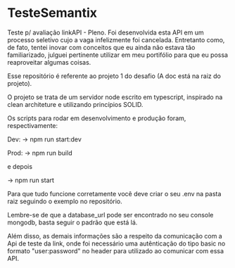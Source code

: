 # TesteSemantix
Teste p/ avaliação linkAPI - Pleno. 
Foi desenvolvida esta API em um processo seletivo cujo a vaga infelizmente foi cancelada. Entretanto como, de fato, tentei inovar com conceitos que eu ainda não estava tão familiarizado, julguei pertinente utilizar em meu portifólio para que eu possa reaproveitar algumas coisas.

Esse repositório é referente ao projeto 1 do desafio (A doc está na raiz do projeto).

O projeto se trata de um servidor node escrito em typescript, inspirado na clean architeture e utilizando princípios SOLID.

Os scripts para rodar em desenvolvimento e produção foram, respectivamente:

Dev:
-> npm run start:dev

Prod:
-> npm run build

e depois

-> npm run start

Para que tudo funcione corretamente você deve criar o seu .env na pasta raiz  seguindo o exemplo no repositório. 

Lembre-se de que a database_url pode ser encontrado no seu console mongodb, basta seguir o padrão que está lá.

Além disso, as demais informações são a respeito da comunicação com a Api de teste da link, onde foi necessário uma autênticação do tipo basic no formato "user:password" no header para utilizado ao comunicar com essa API. 

